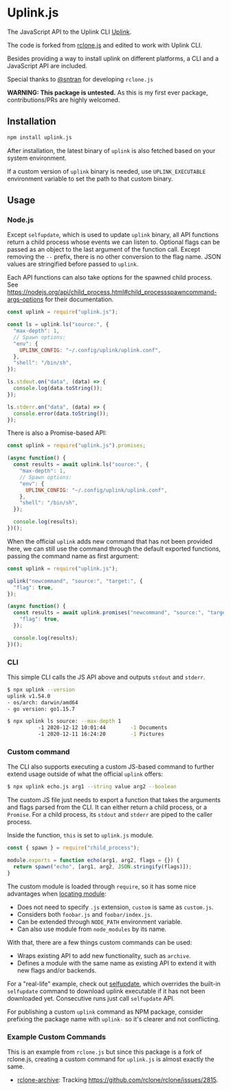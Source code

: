 # Uplink.js

The JavaScript API to the Uplink CLI
[Uplink](https://storj.io/).

The code is forked from [rclone.js](https://github.com/sntran/rclone.js) and edited
to work with Uplink CLI.

Besides providing a way to install uplink on different platforms, a CLI and
a JavaScript API are included.

Special thanks to [@sntran](https://github.com/sntran) for developing `rclone.js`

**WARNING: This package is untested.**
As this is my first ever package, contributions/PRs are highly welcomed.

## Installation

```sh
npm install uplink.js
```

After installation, the latest binary of `uplink` is also fetched based on
your system environment.

If a custom version of `uplink` binary is needed, use `UPLINK_EXECUTABLE`
environment variable to set the path to that custom binary.

## Usage

### Node.js

Except `selfupdate`, which is used to update `uplink` binary, all API functions
return a child process whose events we can listen to. Optional flags can be
passed as an object to the last argument of the function call. Except removing
the `--` prefix, there is no other conversion to the flag name. JSON values are
stringified before passed to `uplink`.

Each API functions can also take options for the spawned child process. See
https://nodejs.org/api/child_process.html#child_processspawncommand-args-options
for their documentation.

```js
const uplink = require("uplink.js");

const ls = uplink.ls("source:", {
  "max-depth": 1,
  // Spawn options:
  "env": {
    UPLINK_CONFIG: "~/.config/uplink/uplink.conf",
  },
  "shell": "/bin/sh",
});

ls.stdout.on("data", (data) => {
  console.log(data.toString());
});

ls.stderr.on("data", (data) => {
  console.error(data.toString());
});
```

There is also a Promise-based API:

```js
const uplink = require("uplink.js").promises;

(async function() {
  const results = await uplink.ls("source:", {
    "max-depth": 1,
    // Spawn options:
    "env": {
      UPLINK_CONFIG: "~/.config/uplink/uplink.conf",
    },
    "shell": "/bin/sh",
  });

  console.log(results);
})();
```

When the official `uplink` adds new command that has not been provided here,
we can still use the command through the default exported functions, passing
the command name as first argument:

```js
const uplink = require("uplink.js");

uplink("newcommand", "source:", "target:", {
  "flag": true,
});

(async function() {
  const results = await uplink.promises("newcommand", "source:", "target:", {
    "flag": true,
  });

  console.log(results);
})();
```

### CLI

This simple CLI calls the JS API above and outputs `stdout` and `stderr`.

```sh
$ npx uplink --version
uplink v1.54.0
- os/arch: darwin/amd64
- go version: go1.15.7
```

```sh
$ npx uplink ls source: --max-depth 1
          -1 2020-12-12 10:01:44        -1 Documents
          -1 2020-12-11 16:24:20        -1 Pictures
```

### Custom command

The CLI also supports executing a custom JS-based command to further extend
usage outside of what the official `uplink` offers:

```sh
$ npx uplink echo.js arg1 --string value arg2 --boolean
```

The custom JS file just needs to export a function that takes the arguments and
flags parsed from the CLI. It can either return a child process, or a `Promise`.
For a child process, its `stdout` and `stderr` are piped to the caller process.

Inside the function, `this` is set to `uplink.js` module.

```js
const { spawn } = require("child_process");

module.exports = function echo(arg1, arg2, flags = {}) {
  return spawn("echo", [arg1, arg2, JSON.stringify(flags)]);
}
```

The custom module is loaded through `require`, so it has some nice advantages
when [locating module](https://nodejs.org/api/modules.html#all-together):

- Does not need to specify `.js` extension, `custom` is same as `custom.js`.
- Considers both `foobar.js` and `foobar/index.js`.
- Can be extended through `NODE_PATH` environment variable.
- Can also use module from `node_modules` by its name.

With that, there are a few things custom commands can be used:

- Wraps existing API to add new functionality, such as `archive`.
- Defines a module with the same name as existing API to extend it with new
  flags and/or backends.

For a "real-life" example, check out [selfupdate](uplink/selfupdate.js), which
overrides the built-in `selfupdate` command to download uplink executable if it
has not been downloaded yet. Consecutive runs just call `selfupdate` API.

For publishing a custom `uplink` command as NPM package, consider prefixing the
package name with `uplink-` so it's clearer and not conflicting.

### Example Custom Commands

This is an example from `rclone.js` but since this package is a fork of rclone.js,
creating a custom command for `uplink.js` is almost exactly the same.
- [rclone-archive](https://www.npmjs.com/package/rclone-archive):
  Tracking https://github.com/rclone/rclone/issues/2815.
